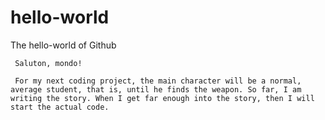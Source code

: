 # hello-world
The hello-world of Github

     Saluton, mondo!

     For my next coding project, the main character will be a normal, average student, that is, until he finds the weapon. So far, I am writing the story. When I get far enough into the story, then I will start the actual code.

